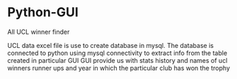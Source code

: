 # Python-GUI
All UCL winner finder

UCL data excel file is use to create database in mysql.
The database is connected to python using mysql connectivity to extract info from the table created in particular GUI
GUI provide us with stats history and names of ucl winners runner ups and year in which the particular club has won the trophy
